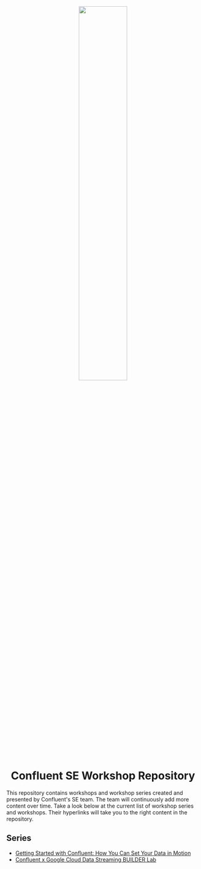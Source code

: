 <div align="center">
    <img src="images/confluent.png" width=50% height=50%>
</div>

# <div align="center">Confluent SE Workshop Repository</div>

This repository contains workshops and workshop series created and presented by Confluent's SE team. The team will continuously add more content over time. Take a look below at the current list of workshop series and workshops. Their hyperlinks will take you to the right content in the repository. 

## Series

* [Getting Started with Confluent: How You Can Set Your Data in Motion](https://github.com/jupilhwang/commercial-workshops/tree/master/series-getting-started-with-cc)
* [Confluent x Google Cloud Data Streaming BUILDER Lab](https://github.com/jupilhwang/commercial-workshops/tree/master/Confluent-GCP-Builder-Lab-Flink)
